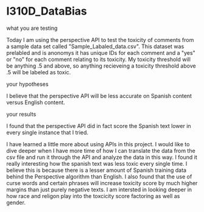 # I310D_DataBias

what you are testing

Today I am using the perspective API to test the toxicity of comments from a sample data set called "Sample_Labaled_data.csv". This dataset was prelabled and is anonomys it has unique IDs for each comment and a "yes" or "no" for each comment relating to its toxicity. My toxicity threshold will be anything .5 and above, so anything recieveing a toxicity threshold above .5 will be labeled as toxic. 

your hypotheses

I believe that the perspective API will be less accurate on Spanish content versus English content.

your results

I found that the perspective API did in fact score the Spanish text lower in every single instance that I tried. 

I have learned a little more about using APIs in this project. I would like to dive deeper when I have more time of how I can translate the data from the csv file and run it through the API and analyze the data in this way. I found it really interesting how the spanish text was less toxic every single time. I believe this is because there is a lesser amount of Spanish training data behind the Perspective algorithm than English. I also found that the use of curse words and certain phrases will increase toxicity score by much higher margins than just purely negative texts. I am intersted in looking deeper in how race and religon play into the toxcicity score factoring as well as gender. 
